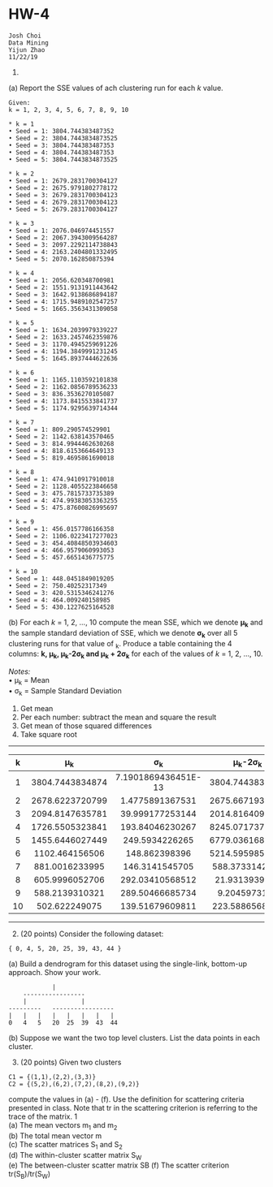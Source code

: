# HW-4
```
Josh Choi
Data Mining
Yijun Zhao
11/22/19
```

1.
(a) Report the SSE values of ach clustering run for each _k_ value.
```
Given:
k = 1, 2, 3, 4, 5, 6, 7, 8, 9, 10

* k = 1
• Seed = 1: 3804.744383487352
• Seed = 2: 3804.7443834873525
• Seed = 3: 3804.744383487353
• Seed = 4: 3804.744383487353
• Seed = 5: 3804.7443834873525

* k = 2
• Seed = 1: 2679.2831700304127
• Seed = 2: 2675.9791802778172
• Seed = 3: 2679.2831700304123
• Seed = 4: 2679.2831700304123
• Seed = 5: 2679.2831700304127

* k = 3
• Seed = 1: 2076.046974451557
• Seed = 2: 2067.3943009564287
• Seed = 3: 2097.2292114738843
• Seed = 4: 2163.2404801332495
• Seed = 5: 2070.162850875394

* k = 4
• Seed = 1: 2056.620348700981
• Seed = 2: 1551.9131911443642
• Seed = 3: 1642.9138686894187
• Seed = 4: 1715.9489102547257
• Seed = 5: 1665.3563431309058

* k = 5
• Seed = 1: 1634.2039979339227
• Seed = 2: 1633.2457462359876
• Seed = 3: 1170.4945259691226
• Seed = 4: 1194.3849991231245
• Seed = 5: 1645.8937444622636

* k = 6
• Seed = 1: 1165.1103592101838
• Seed = 2: 1162.0856789536233
• Seed = 3: 836.3536270105087
• Seed = 4: 1173.8415533841737
• Seed = 5: 1174.9295639714344

* k = 7
• Seed = 1: 809.290574529901
• Seed = 2: 1142.638143570465
• Seed = 3: 814.9944462630268
• Seed = 4: 818.6153664649133
• Seed = 5: 819.4695861690018

* k = 8
• Seed = 1: 474.9410917910018
• Seed = 2: 1128.4055223846658
• Seed = 3: 475.7815733735389
• Seed = 4: 474.99383053363255
• Seed = 5: 475.87600826995697

* k = 9
• Seed = 1: 456.0157786166358
• Seed = 2: 1106.0223417277023
• Seed = 3: 454.40848503934603
• Seed = 4: 466.9579060993053
• Seed = 5: 457.6651436775775

* k = 10
• Seed = 1: 448.0451849019205
• Seed = 2: 750.40252317349
• Seed = 3: 420.5315346241276
• Seed = 4: 464.009240158985
• Seed = 5: 430.1227625164528
```

(b) For each _k_ = 1, 2, ..., 10 compute the mean SSE, which we denote **μ<sub>k</sub>** and the sample standard deviation of SSE, which we denote **σ<sub>k</sub>** over all 5 clustering runs for that value of <sub>k</sub>. Produce a table containing the 4 columns: **k, μ<sub>k</sub>, μ<sub>k</sub>-2σ<sub>k</sub> and μ<sub>k</sub> + 2σ<sub>k</sub>** for each of the values of _k_ = 1, 2, ..., 10.

_Notes:_
</br>
• μ<sub>k</sub> = Mean
</br>
• σ<sub>k</sub> = Sample Standard Deviation
1. Get mean
2. Per each number: subtract the mean and square the result
3. Get mean of those squared differences
4. Take square root
-------------------------------------------------------------------------------------------------------------------------
|    k   |   μ<sub>k</sub>   |  σ<sub>k</sub>     |   μ<sub>k</sub>-2σ<sub>k</sub>    |   μ<sub>k</sub> + 2σ<sub>k</sub>|
|:------:|:-----------------:|:------------------:|:---------------------------------:|:-------------------------------:|
|   1    |  3804.7443834874  |7.1901869436451E-13 |         3804.7443834874           |          3804.7443834874        |
|   2    |  2678.6223720799  |   1.4775891367531  |         2675.6671938064           |          2681.5775503534        |
|   3    |  2094.8147635781  |   39.999177253144  |         2014.8164090718           |          2174.8131180844        |
|   4    |  1726.5505323841  |   193.84046230267  |         8245.0717373151           |          9020.4335865257        |
|   5    |  1455.6446027449  |  249.5934226265    |         6779.0361684714           |          7777.4098589774        |
|   6    |  1102.464156506   |  148.862398396     |         5214.5959857379           |          5810.0455793219        |
|   7    |  881.0016233995   |   146.3141545705   |         588.3733142585            |          1173.6299325405        |
|   8    |  605.9996052706   |   292.03410568512  |         21.9313939004             |          1190.0678166408        |
|   9    |  588.2139310321   |   289.50466685734  |            9.2045973174           |          1167.2232647468        |
|   10   |  502.622249075    |   139.51679609811  |         223.5886568788            |          781.6558412712         |
-------------------------------------------------------------------------------------------------------------------------

2. (20 points) Consider the following dataset:
```
{ 0, 4, 5, 20, 25, 39, 43, 44 }
```
(a) Build a dendrogram for this dataset using the single-link, bottom-up approach. Show your work.
```         
            |
    -----------------
    |               |
---------   -----------------       
|   |   |   |   |   |   |   |
0   4   5   20  25  39  43  44  
```
(b) Suppose we want the two top level clusters. List the data points in each cluster.



3. (20 points) Given two clusters
```
C1 = {(1,1),(2,2),(3,3)} 
C2 = {(5,2),(6,2),(7,2),(8,2),(9,2)}
```
compute the values in (a) - (f). Use the definition for scattering criteria presented in
class. Note that tr in the scattering criterion is referring to the trace of the matrix. 1
</br>
(a) The mean vectors m<sub>1</sub> and m<sub>2</sub>
</br>
(b) The total mean vector m
</br>
(c) The scatter matrices S<sub>1</sub> and S<sub>2</sub>
</br>
(d) The within-cluster scatter matrix S<sub>W</sub>
</br>
(e) The between-cluster scatter matrix SB (f) The scatter criterion tr(S<sub>B</sub>)/tr(S<sub>W</sub>)
